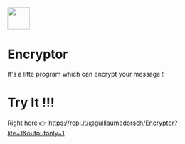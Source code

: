 <img src="https://www.flaticon.com/svg/static/icons/svg/939/939837.svg" width="50">

# Encryptor

It's a litte program which can encrypt your message !

# Try It !!!
Right here 👉 https://repl.it/@guillaumedorsch/Encryptor?lite=1&outputonly=1
